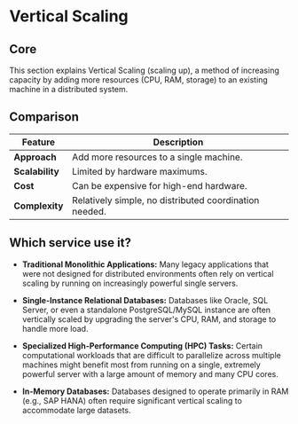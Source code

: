 # Vertical Scaling

## Core

This section explains Vertical Scaling (scaling up), a method of increasing capacity by adding more resources (CPU, RAM, storage) to an existing machine in a distributed system.

## Comparison

| Feature | Description |
|---|---|
| **Approach** | Add more resources to a single machine. |
| **Scalability** | Limited by hardware maximums. |
| **Cost** | Can be expensive for high-end hardware. |
| **Complexity** | Relatively simple, no distributed coordination needed. |

## Which service use it?



-   **Traditional Monolithic Applications:** Many legacy applications that were not designed for distributed environments often rely on vertical scaling by running on increasingly powerful single servers.

-   **Single-Instance Relational Databases:** Databases like Oracle, SQL Server, or even a standalone PostgreSQL/MySQL instance are often vertically scaled by upgrading the server's CPU, RAM, and storage to handle more load.

-   **Specialized High-Performance Computing (HPC) Tasks:** Certain computational workloads that are difficult to parallelize across multiple machines might benefit most from running on a single, extremely powerful server with a large amount of memory and many CPU cores.

-   **In-Memory Databases:** Databases designed to operate primarily in RAM (e.g., SAP HANA) often require significant vertical scaling to accommodate large datasets.
